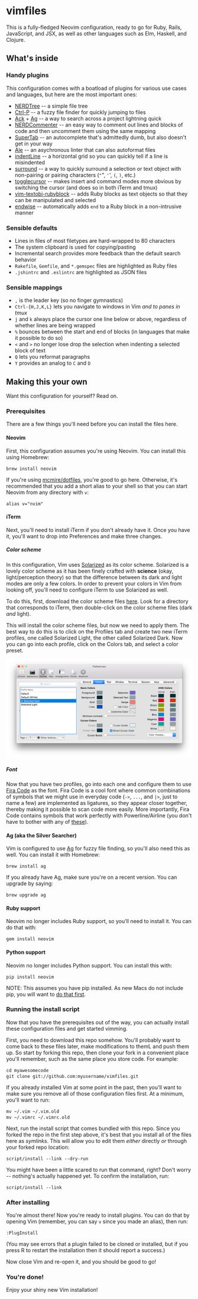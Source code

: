 # vimfiles

This is a fully-fledged Neovim configuration, ready to go for Ruby, Rails,
JavaScript, and JSX, as well as other languages such as Elm, Haskell, and
Clojure.

## What's inside

### Handy plugins

This configuration comes with a boatload of plugins for various use cases and
languages, but here are the most important ones:

* [NERDTree][vim-nerdtree] -- a simple file tree
* [Ctrl-P][vim-ctrl-p] -- a fuzzy file finder for quickly jumping to files
* [Ack][vim-ack] + [Ag][ag] -- a way to search across a project lightning quick
* [NERDCommenter][vim-nerdcommenter] -- an easy way to comment out lines and
  blocks of code and then uncomment them using the same mapping
* [SuperTab][vim-supertab] -- an autocomplete that's admittedly dumb, but also
  doesn't get in your way
* [Ale][ale] -- an asychronous linter that can also autoformat files
* [indentLine][indentLine] -- a horizontal grid so you can quickly tell if a
  line is misindented
* [surround][vim-surround] -- a way to quickly surround a selection or text
  object with non-pairing or pairing characters (`"`", `'`', `(`, `)`, etc.)
* [togglecursor][vim-togglecursor] -- makes insert and command modes more
  obvious by switching the cursor (and does so in both iTerm and tmux)
* [vim-textobj-rubyblock][vim-textobj-rubyblock] -- adds Ruby blocks as text
  objects so that they can be manipulated and selected
* [endwise][vim-endwise] -- automatically adds `end` to a Ruby block in a
  non-intrusive manner

[vim-plug]: https://github.com/junegunn/vim-plug
[vim-nerdtree]: http://github.com/scrooloose/nerdtree
[vim-ctrl-p]: http://github.com/kien/ctrlp.vim
[vim-ack]: https://github.com/mileszs/ack.vim
[vim-supertab]: http://github.com/ervandew/supertab
[vim-togglecursor]: https://github.com/jszakmeister/vim-togglecursor
[vim-nerdcommenter]: http://github.com/scrooloose/nerdcommenter
[vim-endwise]: https://github.com/tpope/vim-endwise
[vim-surround]: http://github.com/tpope/vim-surround
[vim-textobj-rubyblock]: http://github.com/nelstrom/vim-textobj-rubyblock
[ale]: https://github.com/w0rp/ale
[indentLine]: https://github.com/Yggdroot/indentLine

### Sensible defaults

* Lines in files of most filetypes are hard-wrapped to 80 characters
* The system clipboard is used for copying/pasting
* Incremental search provides more feedback than the default search behavior
* `Rakefile`, `Gemfile`, and `*.gemspec` files are highlighted as Ruby files
* `.jshintrc` and `.eslintrc` are highlighted as JSON files

### Sensible mappings

* `,` is the leader key (so no finger gymnastics)
* `Ctrl-{H,J,K,L}` lets you navigate to windows in Vim *and to panes in tmux*
* `j` and `k` always place the cursor one line below or above, regardless of
  whether lines are being wrapped
* `%` bounces between the start and end of blocks (in languages that make it
  possible to do so)
* `<` and `>` no longer lose drop the selection when indenting a selected block
  of text
* `Q` lets you reformat paragraphs
* `Y` provides an analog to `C` and `D`

## Making this your own

Want this configuration for yourself? Read on.

### Prerequisites

There are a few things you'll need before you can install the files here.

#### Neovim

First, this configuration assumes you're using Neovim. You can install this
using Homebrew:

    brew install neovim

If you're using [mcmire/dotfiles][dotfiles], you're good to go here. Otherwise,
it's recommended that you add a short alias to your shell so that you can start
Neovim from any directory with `v`:

    alias v="nvim"

[dotfiles]: http://github.com/mcmire/dotfiles

#### iTerm

Next, you'll need to install iTerm if you don't already have it. Once you have
it, you'll want to drop into Preferences and make three changes.

##### Color scheme

In this configuration, Vim uses [Solarized] as its color scheme. Solarized is a
lovely color scheme as it has been finely crafted with **science** (okay,
light/perception theory) so that the difference between its dark and light modes
are only a few colors. In order to prevent your colors in Vim from looking off,
you'll need to configure iTerm to use Solarized as well.

To do this, first, download the color scheme files [here][solarized]. Look for a
directory that corresponds to iTerm, then double-click on the color scheme files
(dark *and* light).

This will install the color scheme files, but now we need to apply them. The
best way to do this is to click on the Profiles tab and create two new iTerm
profiles, one called Solarized Light, the other called Solarized Dark. Now you
can go into each profile, click on the Colors tab, and select a color preset.

![iTerm preferences](docs/iterm-prefs.png)

##### Font

Now that you have two profiles, go into each one and configure them to use [Fira
Code] as the font. Fira Code is a cool font where common combinations of symbols
that we might use in everyday code (`->`, `...`, and `|>`, just to name a few)
are implemented as ligatures, so they appear closer together, thereby making it
possible to scan code more easily. More importantly, Fira Code contains symbols
that work perfectly with Powerline/Airline (you don't have to bother with any of
[these][powerline-fonts]).

[Solarized]: https://github.com/altercation/solarized
[Fira Code]: https://github.com/tonsky/FiraCode
[powerline-fonts]: https://github.com/Lokaltog/powerline-fonts

#### Ag (aka the Silver Searcher)

Vim is configured to use [Ag][ag] for fuzzy file finding, so you'll also need
this as well. You can install it with Homebrew:

[ag]: https://github.com/ggreer/the_silver_searcher

    brew install ag

If you already have Ag, make sure you're on a recent version. You can upgrade by
saying:

    brew upgrade ag

#### Ruby support

Neovim no longer includes Ruby support, so you'll need to install it.
You can do that with:

    gem install neovim

#### Python support

Neovim no longer includes Python support. You can install this with:

    pip install neovim

NOTE: This assumes you have pip installed. As new Macs do not include pip, you
will want to [do that first][installing-python].

[installing-python]: http://github.com/mcmire/dotfiles#python

### Running the install script

Now that you have the prerequisites out of the way, you can actually install
these configuration files and get started vimming.

First, you need to download this repo somehow. You'll probably want to come back
to these files later, make modifications to themL and push them up. So start by
forking this repo, then clone your fork in a convenient place you'll remember,
such as the same place you store code. For example:

    cd myawesomecode
    git clone git://github.com:myusername/vimfiles.git

If you already installed Vim at some point in the past, then you'll want to make
sure you remove all of those configuration files first. At a minimum, you'll
want to run:

    mv ~/.vim ~/.vim.old
    mv ~/.vimrc ~/.vimrc.old

Next, run the install script that comes bundled with this repo. Since you forked
the repo in the first step above, it's best that you install all of the files
here as *symlinks*. This will allow you to edit them *either* directly *or*
through your forked repo location:

    script/install --link --dry-run

You might have been a little scared to run that command, right? Don't worry --
nothing's actually happened yet. To confirm the installation, run:

    script/install --link

### After installing

You're almost there! Now you're ready to install plugins. You can do that by
opening Vim (remember, you can say `v` since you made an alias), then run:

    :PlugInstall

(You may see errors that a plugin failed to be cloned or installed, but if you
press R to restart the installation then it should report a success.)

Now close Vim and re-open it, and you should be good to go!

### You're done!

Enjoy your shiny new Vim installation!
